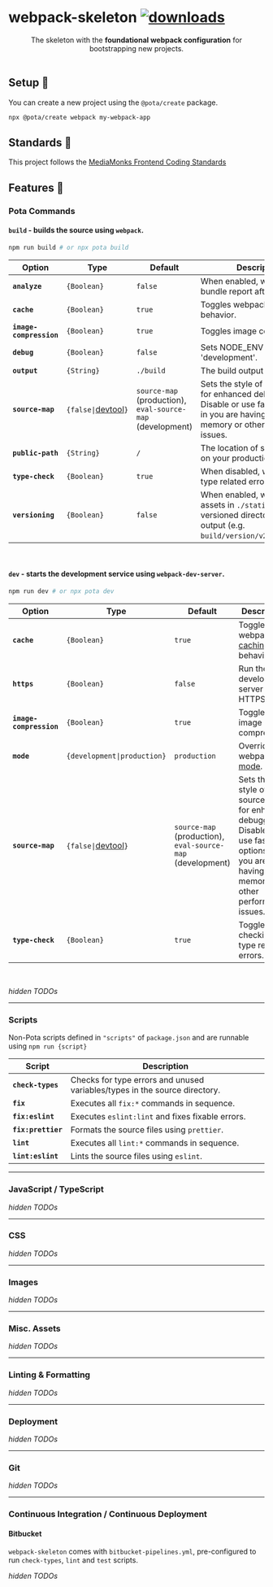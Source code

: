 # webpack-skeleton [![downloads](https://badgen.now.sh/npm/dm/@pota/webpack-skeleton)](https://npmjs.org/package/@pota/webpack-skeleton)

<div align="center">The skeleton with the <b>foundational webpack configuration</b> for bootstrapping new projects.</div>
<br />

## Setup 🚀

You can create a new project using the `@pota/create` package.

```bash
npx @pota/create webpack my-webpack-app
```

<!--
During project creation, everything above this comment should _ideally_ be replaced with a `Quick Start` on how to run & build the project, referencing the project title in the heading, instead of the skeleton's.
-->

## Standards 📒

This project follows the [MediaMonks Frontend Coding Standards](https://github.com/mediamonks/frontend-coding-standards)

## Features 🔋

### Pota Commands

#### **`build`** - builds the source using `webpack`.

```bash
npm run build # or npx pota build
```

| Option                  | Type                                                                          | Default                                                              | Description                                                                        |
| ----------------------- | ----------------------------------------------------------------------------- | -------------------------------------------------------------------- | ---------------------------------------------------------------------------------- |
| **`analyze`**           | `{Boolean}`                                                                   | `false`                                                              | When enabled, will open a bundle report after bundling.                            |
| **`cache`**             | `{Boolean}`                                                                   | `true`                                                               | Toggles webpack's [caching](https://webpack.js.org/configuration/cache/) behavior. |
| **`image-compression`** | `{Boolean}`                                                                   | `true`                                                               | Toggles image compression.                                                         |
| **`debug`**             | `{Boolean}`                                                                   | `false`                                                              | Sets NODE_ENV to 'development'.                                                    |
| **`output`**            | `{String}`                                                                    | `./build`                                                            | The build output directory.                                                        |
| **`source-map`**        | `{false\|`[devtool](https://webpack.js.org/configuration/devtool/#devtool)`}` | `source-map` (production), `eval-source-map` (development)           | Sets the style of source-map, for enhanced debugging. Disable or use faster options in you are having out of memory or other performance issues. |
| **`public-path`**       | `{String}`                                                                    | `/`                                                                  | The location of static assets on your production server.                           |
| **`type-check`**        | `{Boolean}`                                                                   | `true`                                                               | When disabled, will ignore type related errors.                                    |
| **`versioning`**        | `{Boolean}`                                                                   | `false`                                                              | When enabled, will copy assets in `./static` to a versioned directory in the output (e.g. `build/version/v2/static/...`).                      |


<br />

#### **`dev`** - starts the development service using `webpack-dev-server`.

```bash
npm run dev # or npx pota dev
```

| Option                  | Type                                                                          | Default                                                              | Description                                                                        |
| ----------------------- | ----------------------------------------------------------------------------- | -------------------------------------------------------------------- | ---------------------------------------------------------------------------------- |
| **`cache`**             | `{Boolean}`                                                                   | `true`                                                               | Toggle webpack's [caching](https://webpack.js.org/configuration/cache/) behavior.  |
| **`https`**             | `{Boolean}`                                                                   | `false`                                                              | Run the development server with HTTPS.                                             |
| **`image-compression`** | `{Boolean}`                                                                   | `true`                                                               | Toggles image compression.                                                         |
| **`mode`**              | `{development\|production}`                                                   | `production`                                                         | Override webpack's [mode](https://webpack.js.org/configuration/mode).              |
| **`source-map`**        | `{false\|`[devtool](https://webpack.js.org/configuration/devtool/#devtool)`}` | `source-map` (production), `eval-source-map` (development)           | Sets the style of source-map, for enhanced debugging. Disable or use faster options in you are having out of memory or other performance issues. |
| **`type-check`**        | `{Boolean}`                                                                   | `true`                                                               | Toggles checking for type related errors.                                          |

<br />

*hidden TODOs*
<!--
- TODO: describe how to set defaults for these options in `.pota/commands/{command}.js`
- TODO: describe how to create new commands (possible link to `@pota/cli` docs)
-->

<hr />

### Scripts

Non-Pota scripts defined in `"scripts"` of `package.json` and are runnable using `npm run {script}`


| Script             | Description                                                                |
| ------------------ | -------------------------------------------------------------------------- |
| **`check-types`**  | Checks for type errors and unused variables/types in the source directory. |
| **`fix`**          | Executes all `fix:*` commands in sequence.                                 |
| **`fix:eslint`**   | Executes `eslint:lint` and fixes fixable errors.                           |
| **`fix:prettier`** | Formats the source files using `prettier`.                                 |
| **`lint`**         | Executes all `lint:*` commands in sequence.                                |
| **`lint:eslint`**  | Lints the source files using `eslint`.                                     |

<hr />

### JavaScript / TypeScript

*hidden TODOs*
<!--
- TODO: describe `ts-loader` usage how `ts-loader` and `babel` transpile TS and 
- TODO: describe `babel` usage and it plugins
- TODO: describe what ES version is the output and how to control it (`browserslist`) 
- TODO: describe where polyfills go
-->

<hr />

### CSS

*hidden TODOs*
<!--
- TODO: CSS Modules
- TODO: SCSS
- TODO: PostCSS
- TODO: Modernizr?
- TODO: normalize.css?
-->

<hr />

### Images

*hidden TODOs*
<!--
- TODO: describe how we handle SVGs (e.g. `file.svg` vs `file.svg?raw`)
- TODO: describe how we compress image files and how to configure it
-->

<hr />

### Misc. Assets

*hidden TODOs*
<!--
- TODO: describe what other assets the skeleton supports
-->

<hr />

### Linting & Formatting

*hidden TODOs*
<!--
- TODO: describe how `eslint` is included and how to configure it
- TODO: describe how `prettier` is included and how to configure it
-->

<hr />

### Deployment

*hidden TODOs*
<!--
- TODO: describe how `rsync` and the associated `upload-build` script works and how to configure it
-->

<hr />

### Git

*hidden TODOs*
<!--
- TODO: describe `lint-staged` and `husky?`
- TODO: describe how we extract ticket identifiers from branch names
-->

<hr />

### Continuous Integration / Continuous Deployment

#### Bitbucket

`webpack-skeleton` comes with `bitbucket-pipelines.yml`, pre-configured to run `check-types`, `lint` and `test` scripts.

*hidden TODOs*
<!--
- TODO: describe how to use parallelization
- TODO: describe how to setup deploys with `rsync`
-->
